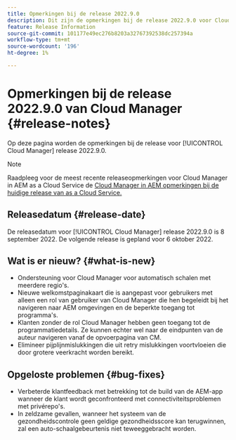 ```yaml
---
title: Opmerkingen bij de release 2022.9.0
description: Dit zijn de opmerkingen bij de release 2022.9.0 voor Cloud Manager.
feature: Release Information
source-git-commit: 101177e49ec276b8203a32767392538dc257394a
workflow-type: tm+mt
source-wordcount: '196'
ht-degree: 1%

---
```



# Opmerkingen bij de release 2022.9.0 van Cloud Manager {#release-notes}

Op deze pagina worden de opmerkingen bij de release voor [!UICONTROL Cloud Manager] release 2022.9.0.

>[!NOTE]
>
>Raadpleeg voor de meest recente releaseopmerkingen voor Cloud Manager in AEM as a Cloud Service de [Cloud Manager in AEM opmerkingen bij de huidige release van as a Cloud Service.](https://experienceleague.adobe.com/docs/experience-manager-cloud-service/content/implementing/using-cloud-manager/release-notes-cloud-manager/release-notes-cm-current.html)

## Releasedatum {#release-date}

De releasedatum voor [!UICONTROL Cloud Manager] release 2022.9.0 is 8 september 2022. De volgende release is gepland voor 6 oktober 2022.

## Wat is er nieuw? {#what-is-new}

* Ondersteuning voor Cloud Manager voor automatisch schalen met meerdere regio&#39;s.
* Nieuwe welkomstpaginakaart die is aangepast voor gebruikers met alleen een rol van gebruiker van Cloud Manager die hen begeleidt bij het navigeren naar AEM omgevingen en de beperkte toegang tot programma&#39;s.
* Klanten zonder de rol Cloud Manager hebben geen toegang tot de programmatiedetails. Ze kunnen echter wel naar de eindpunten van de auteur navigeren vanaf de opvoerpagina van CM.
* Elimineer pijplijnmislukkingen die uit retry mislukkingen voortvloeien die door grotere veerkracht worden bereikt.

## Opgeloste problemen {#bug-fixes}

* Verbeterde klantfeedback met betrekking tot de build van de AEM-app wanneer de klant wordt geconfronteerd met connectiviteitsproblemen met privérepo&#39;s.
* In zeldzame gevallen, wanneer het systeem van de gezondheidscontrole geen geldige gezondheidsscore kan terugwinnen, zal een auto-schaalgebeurtenis niet teweeggebracht worden.
